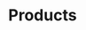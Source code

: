 ---
title: Products
layout: collection
permalink: /products/
collection: products
entries_layout: list
show_read_time: false
---